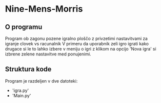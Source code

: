 # Nine-Mens-Morris

## O programu

Program ob zagonu pozene igralno ploščo z privzetimi nastavitvami za igranje clovek vs racunalnik
V primeru da uporabnik zeli igro igrati kako drugace si le to lahko izbere v meniju o igri z klikom na opcijo 'Nova igra' si izbrene zelene nastavitve med ponujenimi.

## Struktura kode

Program je razdeljen v dve datoteki:
* 'igra.py'
* 'Main.py'
